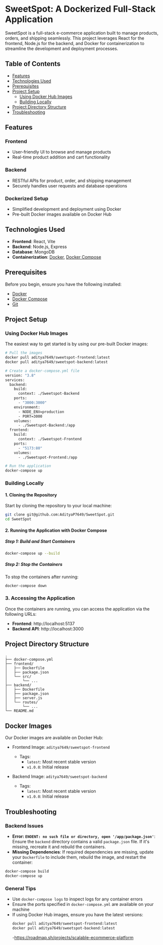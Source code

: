# SweetSpot: A Dockerized Full-Stack Application

SweetSpot is a full-stack e-commerce application built to manage products, orders, and shipping seamlessly. This project leverages React for the frontend, Node.js for the backend, and Docker for containerization to streamline the development and deployment processes.

## Table of Contents

- [Features](#features)
- [Technologies Used](#technologies-used)
- [Prerequisites](#prerequisites)
- [Project Setup](#project-setup)
  - [Using Docker Hub Images](#using-docker-hub-images)
  - [Building Locally](#building-locally)
- [Project Directory Structure](#project-directory-structure)
- [Troubleshooting](#troubleshooting)
## Features

### Frontend
- User-friendly UI to browse and manage products
- Real-time product addition and cart functionality

### Backend
- RESTful APIs for product, order, and shipping management
- Securely handles user requests and database operations

### Dockerized Setup
- Simplified development and deployment using Docker
- Pre-built Docker images available on Docker Hub

## Technologies Used

- **Frontend**: React, Vite
- **Backend**: Node.js, Express
- **Database**: MongoDB
- **Containerization**: [Docker](https://www.docker.com/), [Docker Compose](https://docs.docker.com/compose/)

## Prerequisites

Before you begin, ensure you have the following installed:
- [Docker](https://docs.docker.com/engine/install/)
- [Docker Compose](https://docs.docker.com/compose/install/)
- [Git](https://git-scm.com/downloads)

## Project Setup

### Using Docker Hub Images

The easiest way to get started is by using our pre-built Docker images:

```bash
# Pull the images
docker pull aditya7649/sweetspot-frontend:latest
docker pull aditya7649/sweetspot-backend:latest

# Create a docker-compose.yml file
version: "3.8"
services:
  backend:
    build:
      context: ./Sweetspot-Backend
    ports:
      - "3000:3000"
    environment:
      - NODE_ENV=production
      - PORT=3000
    volumes:
      - ./Sweetspot-Backend:/app
  frontend:
    build:
      context: ./Sweetspot-Frontend
    ports:
      - "5173:80"
    volumes:
      - ./Sweetspot-Frontend:/app

# Run the application
docker-compose up
```

### Building Locally

#### 1. Cloning the Repository

Start by cloning the repository to your local machine:

```bash
git clone git@github.com:AdityaP7649/SweetSpot.git
cd SweetSpot
```

#### 2. Running the Application with Docker Compose

##### Step 1: Build and Start Containers

```bash
docker-compose up --build
```

##### Step 2: Stop the Containers

To stop the containers after running:

```bash
docker-compose down
```

### 3. Accessing the Application

Once the containers are running, you can access the application via the following URLs:
- **Frontend**: http://localhost:5137
- **Backend API**: http://localhost:3000

## Project Directory Structure

```
.
├── docker-compose.yml
├── frontend/
│   ├── Dockerfile
│   ├── package.json
│   └── src/
│       └── ...
├── backend/
│   ├── Dockerfile
│   ├── package.json
│   ├── server.js
│   └── routes/
│       └── ...
└── README.md
```

## Docker Images

Our Docker images are available on Docker Hub:

- Frontend Image: `aditya7649/sweetspot-frontend`
  - Tags:
    - `latest`: Most recent stable version
    - `v1.0.0`: Initial release
    
- Backend Image: `aditya7649/sweetspot-backend`
  - Tags:
    - `latest`: Most recent stable version
    - `v1.0.0`: Initial release

## Troubleshooting

### Backend Issues

- **Error: `ENOENT: no such file or directory, open '/app/package.json'`**: Ensure the `backend` directory contains a valid `package.json` file. If it's missing, recreate it and rebuild the containers.
- **Missing Dependencies**: If required dependencies are missing, update your `Dockerfile` to include them, rebuild the image, and restart the container:

```bash
docker-compose build
docker-compose up
```

### General Tips

- Use `docker-compose logs` to inspect logs for any container errors
- Ensure the ports specified in `docker-compose.yml` are available on your machine
- If using Docker Hub images, ensure you have the latest versions:
  ```bash
  docker pull aditya7649/sweetspot-frontend:latest
  docker pull aditya7649/sweetspot-backend:latest
  ```
  -https://roadmap.sh/projects/scalable-ecommerce-platform
